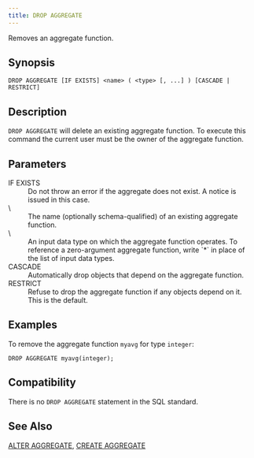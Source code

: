 ```yaml
---
title: DROP AGGREGATE
---
```


<!--
Licensed to the Apache Software Foundation (ASF) under one
or more contributor license agreements.  See the NOTICE file
distributed with this work for additional information
regarding copyright ownership.  The ASF licenses this file
to you under the Apache License, Version 2.0 (the
"License"); you may not use this file except in compliance
with the License.  You may obtain a copy of the License at

  http://www.apache.org/licenses/LICENSE-2.0

Unless required by applicable law or agreed to in writing,
software distributed under the License is distributed on an
"AS IS" BASIS, WITHOUT WARRANTIES OR CONDITIONS OF ANY
KIND, either express or implied.  See the License for the
specific language governing permissions and limitations
under the License.
-->

Removes an aggregate function.

## Synopsis<a id="topic1__section2"></a>

``` pre
DROP AGGREGATE [IF EXISTS] <name> ( <type> [, ...] ) [CASCADE | RESTRICT]
```

## Description<a id="topic1__section3"></a>

`DROP AGGREGATE` will delete an existing aggregate function. To execute this command the current user must be the owner of the aggregate function.

## Parameters<a id="topic1__section4"></a>

<dt>IF EXISTS  </dt>
<dd>Do not throw an error if the aggregate does not exist. A notice is issued in this case.</dd>

<dt>\<name\>   </dt>
<dd>The name (optionally schema-qualified) of an existing aggregate function.</dd>

<dt>\<type\>   </dt>
<dd>An input data type on which the aggregate function operates. To reference a zero-argument aggregate function, write `*` in place of the list of input data types.</dd>

<dt>CASCADE  </dt>
<dd>Automatically drop objects that depend on the aggregate function.</dd>

<dt>RESTRICT  </dt>
<dd>Refuse to drop the aggregate function if any objects depend on it. This is the default.</dd>

## Examples<a id="topic1__section5"></a>

To remove the aggregate function `myavg` for type `integer`:

``` pre
DROP AGGREGATE myavg(integer);
```

## Compatibility<a id="topic1__section6"></a>

There is no `DROP AGGREGATE` statement in the SQL standard.

## See Also<a id="topic1__section7"></a>

[ALTER AGGREGATE](ALTER-AGGREGATE.html), [CREATE AGGREGATE](CREATE-AGGREGATE.html)
